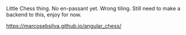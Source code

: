 Little Chess thing.
No en-passant yet. Wrong tiling.
Still need to make a backend to this, enjoy for now.


https://marcosebsilva.github.io/angular_chess/
